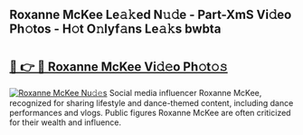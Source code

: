 ## Roxanne McKee Le𝚊𝚔ed N𝚞𝚍e - Part-XmS Vi𝚍eo Ph𝚘tos - H𝚘t O𝚗lyf𝚊ns Le𝚊𝚔s bwbta

# <h2><a href="http://hf3h2ix.feru.top/?c=Roxanne+McKee">🔗 👉 🔴 Roxanne McKee Vi𝚍𝚎o Ph𝚘t𝚘𝚜</a></h2>

[![Roxanne McKee Nu𝚍𝚎s](https://i.imgur.com/0TWrTi3.gif)](http://hf3h2ix.feru.top/?c=Roxanne+McKee)
Social media influencer Roxanne McKee, recognized for sharing lifestyle and dance-themed content, including dance performances and vlogs. Public figures Roxanne McKee are often criticized for their wealth and influence. 
